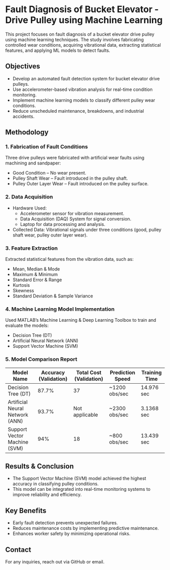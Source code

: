 # Fault Diagnosis of Bucket Elevator - Drive Pulley using Machine Learning 
This project focuses on fault diagnosis of a bucket elevator drive pulley using machine learning techniques. The study involves fabricating controlled wear conditions, acquiring vibrational data, extracting statistical features, and applying ML models to detect faults.

## Objectives
- Develop an automated fault detection system for bucket elevator drive pulleys.
- Use accelerometer-based vibration analysis for real-time condition monitoring.
- Implement machine learning models to classify different pulley wear conditions.
- Reduce unscheduled maintenance, breakdowns, and industrial accidents.

## Methodology
### 1. Fabrication of Fault Conditions
Three drive pulleys were fabricated with artificial wear faults using machining and sandpaper:
- Good Condition – No wear present.
- Pulley Shaft Wear – Fault introduced in the pulley shaft.
- Pulley Outer Layer Wear – Fault introduced on the pulley surface.

### 2. Data Acquisition
- Hardware Used:
  - Accelerometer sensor for vibration measurement.
  - Data Acquisition (DAQ) System for signal conversion.
  - Laptop for data processing and analysis.
- Collected Data:
Vibrational signals under three conditions (good, pulley shaft wear, pulley outer layer wear).

### 3. Feature Extraction
Extracted statistical features from the vibration data, such as:
- Mean, Median & Mode
- Maximum & Minimum
- Standard Error & Range
- Kurtosis
- Skewness
- Standard Deviation & Sample Variance

### 4. Machine Learning Model Implementation
Used MATLAB’s Machine Learning & Deep Learning Toolbox to train and evaluate the models:
- Decision Tree (DT)
- Artificial Neural Network (ANN)
- Support Vector Machine (SVM)

### 5. Model Comparison Report
| Model Name                 | Accuracy (Validation) | Total Cost (Validation) | Prediction Speed | Training Time |
|----------------------------|----------------------|-------------------------|------------------|--------------|
| Decision Tree (DT)         |  87.7%                | 37                  |  ~1200 obs/sec             |  14.976 sec          |
| Artificial Neural Network (ANN) | 93.7%          | Not applicable                    | ~2300 obs/sec           | 3.1368 sec         |
| Support Vector Machine (SVM)   | 94%          | 18                     | ~800 obs/sec             | 13.439 sec       |


## Results & Conclusion
- The Support Vector Machine (SVM) model achieved the highest accuracy in classifying pulley conditions.
- This model can be integrated into real-time monitoring systems to improve reliability and efficiency.

## Key Benefits
- Early fault detection prevents unexpected failures.
- Reduces maintenance costs by implementing predictive maintenance.
- Enhances worker safety by minimizing operational risks.

## Contact
For any inquiries, reach out via GitHub or email.
